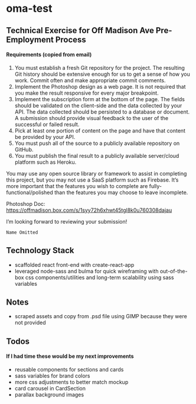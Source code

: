 # oma-test

## Technical Exercise for Off Madison Ave Pre-Employment Process

#### Requirements (copied from email)

1. You must establish a fresh Git repository for the project. The resulting Git history should be extensive enough for us to get a sense of how you work. Commit often and make appropriate commit comments.
2. Implement the Photoshop design as a web page. It is not required that you make the result responsive for every major breakpoint.
3. Implement the subscription form at the bottom of the page. The fields should be validated on the client-side and the data collected by your API. The data collected should be persisted to a database or document. A submission should provide visual feedback to the user of the successful or failed result.
4. Pick at least one portion of content on the page and have that content be provided by your API.
5. You must push all of the source to a publicly available repository on GitHub.
6. You must publish the final result to a publicly available server/cloud platform such as Heroku.

You may use any open source library or framework to assist in completing this project, but you may not use a SaaS platform such as Firebase. It’s more important that the features you wish to complete are fully-functional/polished than the features you may choose to leave incomplete.

Photoshop Doc: https://offmadison.box.com/s/1syy72h6xhwt45tgl8k0u760308dajau

I’m looking forward to reviewing your submission!

`Name Omitted`

## Technology Stack

- scaffolded react front-end with create-react-app
- leveraged node-sass and bulma for quick wireframing with out-of-the-box css components/utilities and long-term scalability using sass variables

## Notes

- scraped assets and copy from .psd file using GIMP because they were not provided

## Todos

#### If I had time these would be my next improvements

- reusable components for sections and cards
- sass variables for brand colors
- more css adjustments to better match mockup
- card carousel in CardSection
- parallax background images
